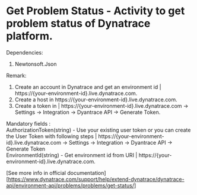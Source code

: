 # Get Problem Status - Activity to get problem status of Dynatrace platform.

Dependencies:
1. Newtonsoft.Json

Remark:
1. Create an account in Dynatrace and get an environment id | https://{your-environment-id}.live.dynatrace.com.
2. Create a host in https://{your-environment-id}.live.dynatrace.com.
3. Create a token in | https://{your-environment-id}.live.dynatrace.com -> Settings -> Integration -> Dyantrace API -> Generate Token.

Mandatory fields :<br />
AuthorizationToken(string) - Use your existing user token or you can create the User Token with following steps | https://{your-environment-id}.live.dynatrace.com -> Settings -> Integration -> Dyantrace API -> Generate Token<br />
EnvironmentId(string) - Get environment id from URI | https://{your-environment-id}.live.dynatrace.com. <br />

[See more info in official documentation][https://www.dynatrace.com/support/help/extend-dynatrace/dynatrace-api/environment-api/problems/problems/get-status/]